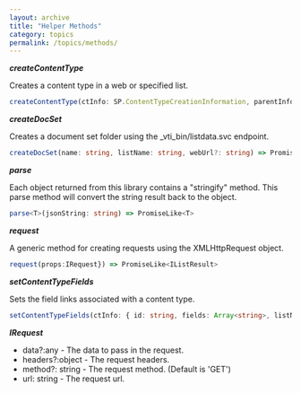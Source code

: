 ```yaml
---
layout: archive
title: "Helper Methods"
category: topics
permalink: /topics/methods/
---
```


**_createContentType_**

Creates a content type in a web or specified list.

```ts
createContentType(ctInfo: SP.ContentTypeCreationInformation, parentInfo: { Id: string, Url?: string }, webUrl?: string, listName?: string) => PromiseLike<SP.ContentType>
```

**_createDocSet_**

Creates a document set folder using the _vti_bin/listdata.svc endpoint.

```ts
createDocSet(name: string, listName: string, webUrl?: string) => PromiseLike<IListItemResult>
```

**_parse_**

Each object returned from this library contains a "stringify" method. This parse method will convert the string result back to the object.

```ts
parse<T>(jsonString: string) => PromiseLike<T>
```

**_request_**

A generic method for creating requests using the XMLHttpRequest object.

```ts
request(props:IRequest}) => PromiseLike<IListResult>
```

**_setContentTypeFields_**

Sets the field links associated with a content type.

```ts
setContentTypeFields(ctInfo: { id: string, fields: Array<string>, listName?: string, webUrl?: string }) => PromiseLike<void>
```

**_IRequest_**

* data?:any - The data to pass in the request.
* headers?:object - The request headers.
* method?: string - The request method. (Default is 'GET')
* url: string - The request url.